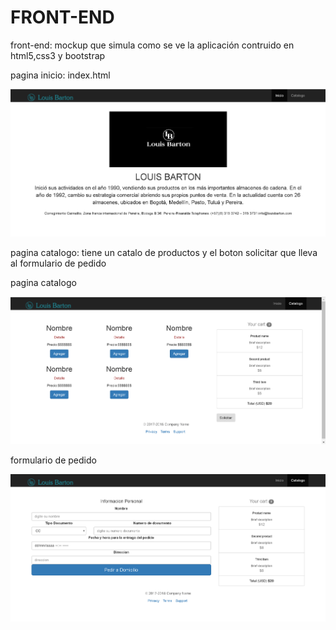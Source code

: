 # FRONT-END

front-end: mockup que simula como se ve la aplicación contruido en html5,css3 y bootstrap

pagina inicio: index.html
<p align="center">
  <img src="img/index.png" width="600"/>
</p>

pagina catalogo: tiene un catalo de productos y el boton solicitar que lleva al formulario de pedido

pagina catalogo
<p align="center">
  <img src="img/catalog.png" width="600"/>
</p>

formulario de pedido
<p align="center">
  <img src="img/form.png" width="600"/>
</p>